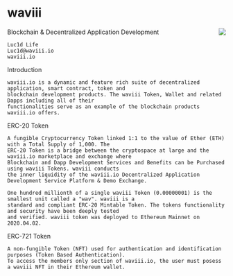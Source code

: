 # waviii

Blockchain & Decentralized Application Development <img align="right" src="https://img.shields.io/badge/ERC--20-Compliant-%232c91c8"></a>

    Luc1d Life
    Luc1d@waviii.io
    waviii.io


Introduction

    waviii.io is a dynamic and feature rich suite of decentralized application, smart contract, token and 
    blockchain development products. The waviii Token, Wallet and related Dapps including all of their 
    functionalities serve as an example of the blockchain products waviii.io offers. 

ERC-20 Token    

    A fungible Cryptocurrency Token linked 1:1 to the value of Ether (ETH) with a Total Supply of 1,000. The 
    ERC-20 Token is a bridge between the cryptospace at large and the waviii.io marketplace and exchange where 
    Blockchain and Dapp Development Services and Benefits can be Purchased using waviii Tokens. waviii conducts 
    the inner liquidity of the waviii.io Decentralized Application Development Service Platform & Demo Exchange. 

    One hundred millionth of a single waviii Token (0.00000001) is the smallest unit called a "wav". waviii is a 
    standard and compliant ERC-20 Mintable Token. The tokens functionality and security have been deeply tested 
    and verified. waviii token was deployed to Ethereum Mainnet on 2020.04.02. 

ERC-721 Token

    A non-fungible Token (NFT) used for authentication and identification purposes (Token Based Authentication). 
    To access the members only section of waviii.io, the user must posess a waviii NFT in their Ethereum wallet. 